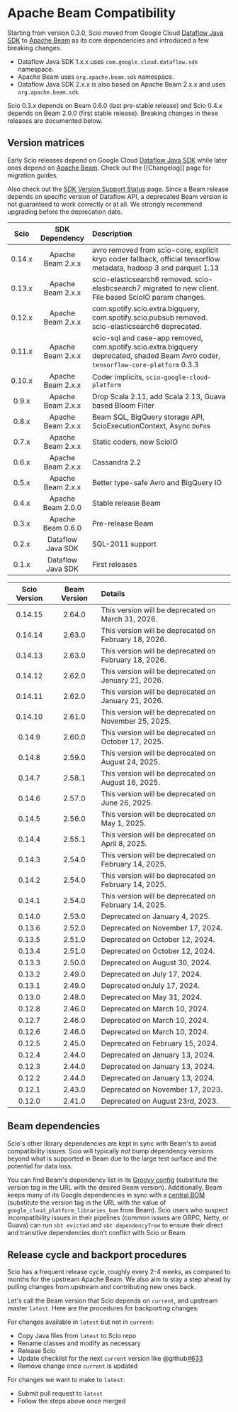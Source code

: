 # Apache Beam Compatibility

Starting from version 0.3.0, Scio moved from Google Cloud [Dataflow Java SDK](https://github.com/GoogleCloudPlatform/DataflowJavaSDK) to [Apache Beam](https://beam.apache.org/) as its core dependencies and introduced a few breaking changes.

- Dataflow Java SDK 1.x.x uses `com.google.cloud.dataflow.sdk` namespace.
- Apache Beam uses `org.apache.beam.sdk` namespace.
- Dataflow Java SDK 2.x.x is also based on Apache Beam 2.x.x and uses `org.apache.beam.sdk`.

Scio 0.3.x depends on Beam 0.6.0 (last pre-stable release) and Scio 0.4.x depends on Beam 2.0.0 (first stable release). Breaking changes in these releases are documented below.

## Version matrices

Early Scio releases depend on Google Cloud [Dataflow Java SDK](https://github.com/GoogleCloudPlatform/DataflowJavaSDK) while later ones depend on [Apache Beam](https://github.com/apache/beam). Check out the [[Changelog]] page for migration guides.

Also check out the [SDK Version Support Status](https://cloud.google.com/dataflow/docs/support/sdk-version-support-status) page. Since a Beam release depends on specific version of Dataflow API, a deprecated Beam version is not guaranteed to work correctly or at all. We strongly recommend upgrading before the deprecation date.

| **Scio** | **SDK Dependency** | **Description**                                                                                                                     |
|:--------:|:------------------:|:------------------------------------------------------------------------------------------------------------------------------------|
|  0.14.x  | Apache Beam 2.x.x  | avro removed from scio-core, explicit kryo coder fallback, official tensorflow metadata, hadoop 3 and parquet 1.13                  |
|  0.13.x  | Apache Beam 2.x.x  | scio-elasticsearch6 removed. scio-elasticsearch7 migrated to new client. File based ScioIO param changes.                           |
|  0.12.x  | Apache Beam 2.x.x  | com.spotify.scio.extra.bigquery, com.spotify.scio.pubsub removed. scio-elasticsearch6 deprecated.                                   |
|  0.11.x  | Apache Beam 2.x.x  | scio-sql and case-app removed, com.spotify.scio.extra.bigquery deprecated, shaded Beam Avro coder, `tensorflow-core-platform` 0.3.3 |
|  0.10.x  | Apache Beam 2.x.x  | Coder implicits, `scio-google-cloud-platform`                                                                                       |
|  0.9.x   | Apache Beam 2.x.x  | Drop Scala 2.11, add Scala 2.13, Guava based Bloom Filter                                                                           |
|  0.8.x   | Apache Beam 2.x.x  | Beam SQL, BigQuery storage API, ScioExecutionContext, Async `DoFn`s                                                                 |
|  0.7.x   | Apache Beam 2.x.x  | Static coders, new ScioIO                                                                                                           |
|  0.6.x   | Apache Beam 2.x.x  | Cassandra 2.2                                                                                                                       |
|  0.5.x   | Apache Beam 2.x.x  | Better type-safe Avro and BigQuery IO                                                                                               |
|  0.4.x   | Apache Beam 2.0.0  | Stable release Beam                                                                                                                 |
|  0.3.x   | Apache Beam 0.6.0  | Pre-release Beam                                                                                                                    |
|  0.2.x   | Dataflow Java SDK  | SQL-2011 support                                                                                                                    |
|  0.1.x   | Dataflow Java SDK  | First releases                                                                                                                      |

| **Scio Version** | **Beam Version** | **Details**                                           |
|:----------------:|:----------------:|:------------------------------------------------------|
|     0.14.15      |      2.64.0      | This version will be deprecated on March 31, 2026.    |
|     0.14.14      |      2.63.0      | This version will be deprecated on February 18, 2026. |
|     0.14.13      |      2.63.0      | This version will be deprecated on February 18, 2026. |
|     0.14.12      |      2.62.0      | This version will be deprecated on January 21, 2026.  |
|     0.14.11      |      2.62.0      | This version will be deprecated on January 21, 2026.  |
|     0.14.10      |      2.61.0      | This version will be deprecated on November 25, 2025. |
|      0.14.9      |      2.60.0      | This version will be deprecated on October 17, 2025.  |
|      0.14.8      |      2.59.0      | This version will be deprecated on August 24, 2025.   |
|      0.14.7      |      2.58.1      | This version will be deprecated on August 16, 2025.   |
|      0.14.6      |      2.57.0      | This version will be deprecated on June 26, 2025.     |
|      0.14.5      |      2.56.0      | This version will be deprecated on May 1, 2025.       |
|      0.14.4      |      2.55.1      | This version will be deprecated on April 8, 2025.     |
|      0.14.3      |      2.54.0      | This version will be deprecated on February 14, 2025. |
|      0.14.2      |      2.54.0      | This version will be deprecated on February 14, 2025. |
|      0.14.1      |      2.54.0      | This version will be deprecated on February 14, 2025. |
|      0.14.0      |      2.53.0      | Deprecated on January 4, 2025.                        |
|      0.13.6      |      2.52.0      | Deprecated on November 17, 2024.                      |
|      0.13.5      |      2.51.0      | Deprecated on October 12, 2024.                       |
|      0.13.4      |      2.51.0      | Deprecated on October 12, 2024.                       |
|      0.13.3      |      2.50.0      | Deprecated on August 30, 2024.                        |
|      0.13.2      |      2.49.0      | Deprecated on July 17, 2024.                          |
|      0.13.1      |      2.49.0      | Deprecated onJuly 17, 2024.                           |
|      0.13.0      |      2.48.0      | Deprecated on May 31, 2024.                           |
|      0.12.8      |      2.46.0      | Deprecated on March 10, 2024.                         |
|      0.12.7      |      2.46.0      | Deprecated on March 10, 2024.                         |
|      0.12.6      |      2.46.0      | Deprecated on March 10, 2024.                         |
|      0.12.5      |      2.45.0      | Deprecated on February 15, 2024.                      |
|      0.12.4      |      2.44.0      | Deprecated on January 13, 2024.                       |
|      0.12.3      |      2.44.0      | Deprecated on January 13, 2024.                       |
|      0.12.2      |      2.44.0      | Deprecated on January 13, 2024.                       |
|      0.12.1      |      2.43.0      | Deprecated on November 17, 2023.                      |
|      0.12.0      |      2.41.0      | Deprecated on August 23rd, 2023.                      |

## Beam dependencies

Scio's other library dependencies are kept in sync with Beam's to avoid compatibility issues. Scio will typically _not_ bump dependency versions beyond what is supported in Beam due to the large test surface and the potential for data loss.

You can find Beam's dependency list in its [Groovy config](https://github.com/apache/beam/blob/v2.62.0/buildSrc/src/main/groovy/org/apache/beam/gradle/BeamModulePlugin.groovy) (substitute the version tag in the URL with the desired Beam version). Additionally, Beam keeps many of its Google dependencies in sync with a [central BOM](https://storage.googleapis.com/cloud-opensource-java-dashboard/com.google.cloud/libraries-bom/24.0.0/artifact_details.html) (substitute the version tag in the URL with the value of `google_cloud_platform_libraries_bom` from Beam). Scio users who suspect incompatibility issues in their pipelines (common issues are GRPC, Netty, or Guava) can run `sbt evicted` and `sbt dependencyTree` to ensure their direct and transitive dependencies don't conflict with Scio or Beam.

## Release cycle and backport procedures

Scio has a frequent release cycle, roughly every 2-4 weeks, as compared to months for the upstream Apache Beam. We also aim to stay a step ahead by pulling changes from upstream and contributing new ones back.

Let's call the Beam version that Scio depends on `current`, and upstream master `latest`. Here are the procedures for backporting changes:

For changes available in `latest` but not in `current`:
- Copy Java files from `latest` to Scio repo
- Rename classes and modify as necessary
- Release Scio
- Update checklist for the next `current` version like @github[#633](#633)
- Remove change once `current` is updated

For changes we want to make to `latest`:
- Submit pull request to `latest`
- Follow the steps above once merged
